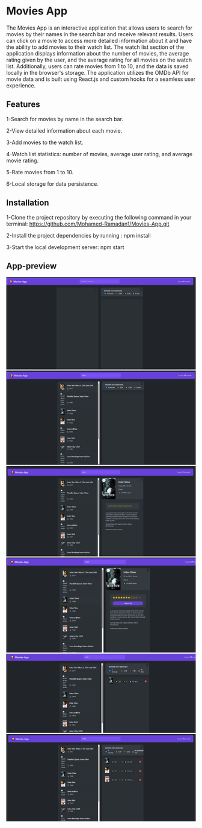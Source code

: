 # Movies App

The Movies App is an interactive application that allows users to search for movies by their names in the search bar and receive relevant results. Users can click on a movie to access more detailed information about it and have the ability to add movies to their watch list. The watch list section of the application displays information about the number of movies, the average rating given by the user, and the average rating for all movies on the watch list. Additionally, users can rate movies from 1 to 10, and the data is saved locally in the browser's storage. The application utilizes the OMDb API for movie data and is built using React.js and custom hooks for a seamless user experience.

## Features

1-Search for movies by name in the search bar.

2-View detailed information about each movie.

3-Add movies to the watch list.

4-Watch list statistics: number of movies, average user rating, and average movie rating.

5-Rate movies from 1 to 10.

6-Local storage for data persistence.

## Installation

1-Clone the project repository by executing the following command in your terminal:
https://github.com/Mohamed-Ramadan1/Movies-App.git

2-Install the project dependencies by running : npm install

3-Start the local development server: npm start

## App-preview

![image](./app-preview-images/m1.png)
![image](./app-preview-images/m2.png)
![image](./app-preview-images/m3.png)
![image](./app-preview-images/m4.png)
![image](./app-preview-images/m5.png)
![image](./app-preview-images/m6.png)
